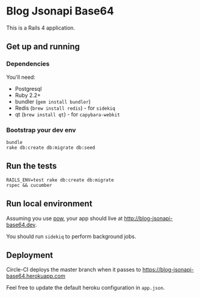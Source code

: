 # Blog Jsonapi Base64

This is a Rails 4 application.

## Get up and running

### Dependencies

You'll need:

- Postgresql
- Ruby 2.2+
- bundler (`gem install bundler`)
- Redis (`brew install redis`) - for `sidekiq`
- qt (`brew install qt`) - for `capybara-webkit`

### Bootstrap your dev env

```
bundle
rake db:create db:migrate db:seed
```

## Run the tests

```
RAILS_ENV=test rake db:create db:migrate
rspec && cucumber
```

## Run local environment

Assuming you use [pow](http://pow.cx), your app should live at
http://blog-jsonapi-base64.dev.

You should run `sidekiq` to perform background jobs.

## Deployment

Circle-CI deploys the master branch when it passes to https://blog-jsonapi-base64.herokuapp.com

Feel free to update the default heroku configuration in `app.json`.

